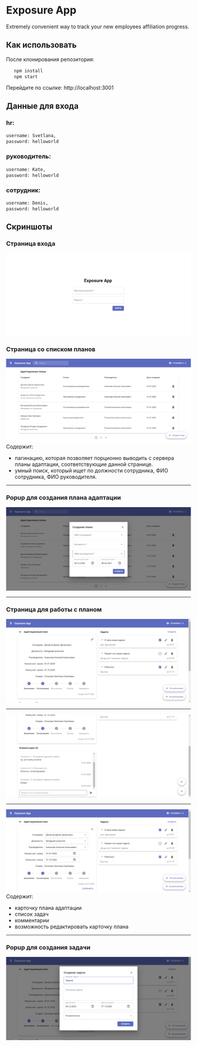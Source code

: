# Exposure App
Extremely convenient way to track your new employees affiliation progress.

## Как использовать
  После клонирования репозитория:
  ```
     npm install
     npm start
  ```
  Перейдите по ссылке: http://localhost:3001
  
## Данные для входа 
### hr:  
    username: Svetlana, 
    password: helloworld
    
### руководитель:  
    username: Kate, 
    password: helloworld
  
### сотрудник: 
    username: Denis,
    password: helloworld

## Скриншоты
### Страница входа
![Страница входа](screenshots/login.png "Страница входа")

### Страница со списком планов
![Список планов адаптации](screenshots/list.png "Список планов адаптации")
Содержит: 
* пагинацию, которая позволяет порционно выводить с сервера планы адаптации, соответствующие данной странице. 
* умный поиск, который ищет по должности сотрудника, ФИО сотрудника, ФИО руководителя. 

- - - -

### Popup для создания плана адаптации
![Popup для создания плана адаптации](screenshots/popup1.png " Popup для создания плана адаптации")

- - - -

### Страница для работы с планом
![Страница для работы с планом 1](screenshots/plan1.png "Страница для работы с планом")

- - - -

![Страница для работы с планом 2](screenshots/plan2.png "Страница для работы с планом")

- - - -

![Редактирование карточку плана](screenshots/plan_edition.png "Редактирование карточку плана")
Содержит: 
* карточку плана адаптации
* список задач 
* комментарии
* возможность редактировать карточку плана

- - - -

### Popup для создания задачи
![Popup для создания задачи](screenshots/popup2.png "Popup для создания задачи")
    
